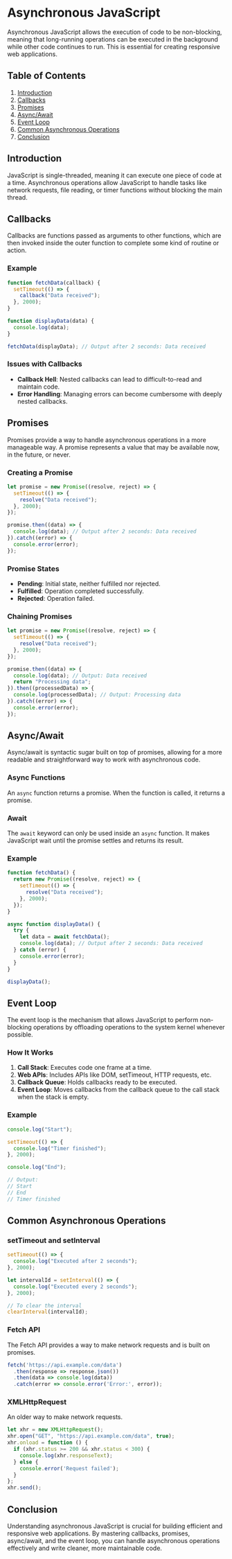 # Asynchronous JavaScript

Asynchronous JavaScript allows the execution of code to be non-blocking, meaning that long-running operations can be executed in the background while other code continues to run. This is essential for creating responsive web applications.

## Table of Contents

1. [Introduction](#introduction)
2. [Callbacks](#callbacks)
3. [Promises](#promises)
4. [Async/Await](#asyncawait)
5. [Event Loop](#event-loop)
6. [Common Asynchronous Operations](#common-asynchronous-operations)
7. [Conclusion](#conclusion)

## Introduction

JavaScript is single-threaded, meaning it can execute one piece of code at a time. Asynchronous operations allow JavaScript to handle tasks like network requests, file reading, or timer functions without blocking the main thread.

## Callbacks

Callbacks are functions passed as arguments to other functions, which are then invoked inside the outer function to complete some kind of routine or action.

### Example

```javascript
function fetchData(callback) {
  setTimeout(() => {
    callback("Data received");
  }, 2000);
}

function displayData(data) {
  console.log(data);
}

fetchData(displayData); // Output after 2 seconds: Data received
```

### Issues with Callbacks

- **Callback Hell**: Nested callbacks can lead to difficult-to-read and maintain code.
- **Error Handling**: Managing errors can become cumbersome with deeply nested callbacks.

## Promises

Promises provide a way to handle asynchronous operations in a more manageable way. A promise represents a value that may be available now, in the future, or never.

### Creating a Promise

```javascript
let promise = new Promise((resolve, reject) => {
  setTimeout(() => {
    resolve("Data received");
  }, 2000);
});

promise.then((data) => {
  console.log(data); // Output after 2 seconds: Data received
}).catch((error) => {
  console.error(error);
});
```

### Promise States

- **Pending**: Initial state, neither fulfilled nor rejected.
- **Fulfilled**: Operation completed successfully.
- **Rejected**: Operation failed.

### Chaining Promises

```javascript
let promise = new Promise((resolve, reject) => {
  setTimeout(() => {
    resolve("Data received");
  }, 2000);
});

promise.then((data) => {
  console.log(data); // Output: Data received
  return "Processing data";
}).then((processedData) => {
  console.log(processedData); // Output: Processing data
}).catch((error) => {
  console.error(error);
});
```

## Async/Await

Async/await is syntactic sugar built on top of promises, allowing for a more readable and straightforward way to work with asynchronous code.

### Async Functions

An `async` function returns a promise. When the function is called, it returns a promise.

### Await

The `await` keyword can only be used inside an `async` function. It makes JavaScript wait until the promise settles and returns its result.

### Example

```javascript
function fetchData() {
  return new Promise((resolve, reject) => {
    setTimeout(() => {
      resolve("Data received");
    }, 2000);
  });
}

async function displayData() {
  try {
    let data = await fetchData();
    console.log(data); // Output after 2 seconds: Data received
  } catch (error) {
    console.error(error);
  }
}

displayData();
```

## Event Loop

The event loop is the mechanism that allows JavaScript to perform non-blocking operations by offloading operations to the system kernel whenever possible.

### How It Works

1. **Call Stack**: Executes code one frame at a time.
2. **Web APIs**: Includes APIs like DOM, setTimeout, HTTP requests, etc.
3. **Callback Queue**: Holds callbacks ready to be executed.
4. **Event Loop**: Moves callbacks from the callback queue to the call stack when the stack is empty.

### Example

```javascript
console.log("Start");

setTimeout(() => {
  console.log("Timer finished");
}, 2000);

console.log("End");

// Output:
// Start
// End
// Timer finished
```

## Common Asynchronous Operations

### setTimeout and setInterval

```javascript
setTimeout(() => {
  console.log("Executed after 2 seconds");
}, 2000);

let intervalId = setInterval(() => {
  console.log("Executed every 2 seconds");
}, 2000);

// To clear the interval
clearInterval(intervalId);
```

### Fetch API

The Fetch API provides a way to make network requests and is built on promises.

```javascript
fetch('https://api.example.com/data')
  .then(response => response.json())
  .then(data => console.log(data))
  .catch(error => console.error('Error:', error));
```

### XMLHttpRequest

An older way to make network requests.

```javascript
let xhr = new XMLHttpRequest();
xhr.open("GET", "https://api.example.com/data", true);
xhr.onload = function () {
  if (xhr.status >= 200 && xhr.status < 300) {
    console.log(xhr.responseText);
  } else {
    console.error('Request failed');
  }
};
xhr.send();
```

## Conclusion

Understanding asynchronous JavaScript is crucial for building efficient and responsive web applications. By mastering callbacks, promises, async/await, and the event loop, you can handle asynchronous operations effectively and write cleaner, more maintainable code.
